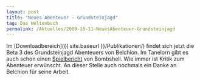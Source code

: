 ```yaml
---
layout: post
title: "Neues Abenteuer - Grundsteinjagd"
tag: Das Weltenbuch
permalink: /Aktuelles/2009-10-11-NeuesAbenteuer-Grundsteinjagd
---
```


Im [Downloadbereich]({{ site.baseurl }}/Publikationen/) findet sich jetzt die Beta 3 des Grundsteinjagd Abenteuers von Belchion. Im Tanelorn gibt es auch schon einen [Spielbericht](http://tanelorn.net/index.php/topic,50284.0.html) von Bombshell. Wie immer ist Kritik zum Abenteuer erwünscht. An dieser Stelle auch nochmals ein Danke an Belchion für seine Arbeit.


